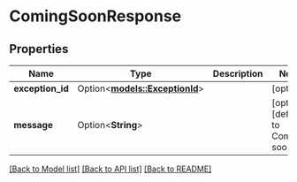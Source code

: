 # ComingSoonResponse

## Properties

Name | Type | Description | Notes
------------ | ------------- | ------------- | -------------
**exception_id** | Option<[**models::ExceptionId**](Exception_Id.md)> |  | [optional]
**message** | Option<**String**> |  | [optional][default to Coming soon!]

[[Back to Model list]](../README.md#documentation-for-models) [[Back to API list]](../README.md#documentation-for-api-endpoints) [[Back to README]](../README.md)


